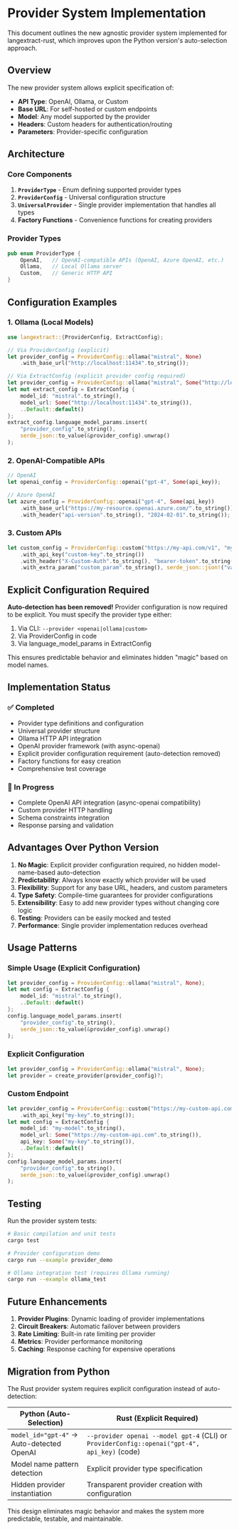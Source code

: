 # Provider System Implementation

This document outlines the new agnostic provider system implemented for langextract-rust, which improves upon the Python version's auto-selection approach.

## Overview

The new provider system allows explicit specification of:
- **API Type**: OpenAI, Ollama, or Custom
- **Base URL**: For self-hosted or custom endpoints  
- **Model**: Any model supported by the provider
- **Headers**: Custom headers for authentication/routing
- **Parameters**: Provider-specific configuration

## Architecture

### Core Components

1. **`ProviderType`** - Enum defining supported provider types
2. **`ProviderConfig`** - Universal configuration structure
3. **`UniversalProvider`** - Single provider implementation that handles all types
4. **Factory Functions** - Convenience functions for creating providers

### Provider Types

```rust
pub enum ProviderType {
    OpenAI,   // OpenAI-compatible APIs (OpenAI, Azure OpenAI, etc.)
    Ollama,   // Local Ollama server
    Custom,   // Generic HTTP API
}
```

## Configuration Examples

### 1. Ollama (Local Models)

```rust
use langextract::{ProviderConfig, ExtractConfig};

// Via ProviderConfig (explicit)
let provider_config = ProviderConfig::ollama("mistral", None)
    .with_base_url("http://localhost:11434".to_string());

// Via ExtractConfig (explicit provider config required)
let provider_config = ProviderConfig::ollama("mistral", Some("http://localhost:11434".to_string()));
let mut extract_config = ExtractConfig {
    model_id: "mistral".to_string(),
    model_url: Some("http://localhost:11434".to_string()),
    ..Default::default()
};
extract_config.language_model_params.insert(
    "provider_config".to_string(),
    serde_json::to_value(&provider_config).unwrap()
);
```

### 2. OpenAI-Compatible APIs

```rust
// OpenAI
let openai_config = ProviderConfig::openai("gpt-4", Some(api_key));

// Azure OpenAI
let azure_config = ProviderConfig::openai("gpt-4", Some(api_key))
    .with_base_url("https://my-resource.openai.azure.com/".to_string())
    .with_header("api-version".to_string(), "2024-02-01".to_string());
```

### 3. Custom APIs

```rust
let custom_config = ProviderConfig::custom("https://my-api.com/v1", "my-model")
    .with_api_key("custom-key".to_string())
    .with_header("X-Custom-Auth".to_string(), "bearer-token".to_string())
    .with_extra_param("custom_param".to_string(), serde_json::json!("value"));
```

## Explicit Configuration Required

**Auto-detection has been removed!** Provider configuration is now required to be explicit. You must specify the provider type either:

1. Via CLI: `--provider <openai|ollama|custom>`
2. Via ProviderConfig in code
3. Via language_model_params in ExtractConfig

This ensures predictable behavior and eliminates hidden "magic" based on model names.

## Implementation Status

### ✅ Completed
- Provider type definitions and configuration
- Universal provider structure
- Ollama HTTP API integration
- OpenAI provider framework (with async-openai)
- Explicit provider configuration requirement (auto-detection removed)
- Factory functions for easy creation
- Comprehensive test coverage

### 🚧 In Progress
- Complete OpenAI API integration (async-openai compatibility)
- Custom provider HTTP handling
- Schema constraints integration
- Response parsing and validation

## Advantages Over Python Version

1. **No Magic**: Explicit provider configuration required, no hidden model-name-based auto-detection
2. **Predictability**: Always know exactly which provider will be used
3. **Flexibility**: Support for any base URL, headers, and custom parameters
4. **Type Safety**: Compile-time guarantees for provider configurations
5. **Extensibility**: Easy to add new provider types without changing core logic
6. **Testing**: Providers can be easily mocked and tested
7. **Performance**: Single provider implementation reduces overhead

## Usage Patterns

### Simple Usage (Explicit Configuration)
```rust
let provider_config = ProviderConfig::ollama("mistral", None);
let mut config = ExtractConfig {
    model_id: "mistral".to_string(),
    ..Default::default()
};
config.language_model_params.insert(
    "provider_config".to_string(),
    serde_json::to_value(&provider_config).unwrap()
);
```

### Explicit Configuration
```rust
let provider_config = ProviderConfig::ollama("mistral", None);
let provider = create_provider(provider_config)?;
```

### Custom Endpoint
```rust
let provider_config = ProviderConfig::custom("https://my-custom-api.com", "my-model")
    .with_api_key("my-key".to_string());
let mut config = ExtractConfig {
    model_id: "my-model".to_string(),
    model_url: Some("https://my-custom-api.com".to_string()),
    api_key: Some("my-key".to_string()),
    ..Default::default()
};
config.language_model_params.insert(
    "provider_config".to_string(),
    serde_json::to_value(&provider_config).unwrap()
);
```

## Testing

Run the provider system tests:

```bash
# Basic compilation and unit tests
cargo test

# Provider configuration demo
cargo run --example provider_demo

# Ollama integration test (requires Ollama running)
cargo run --example ollama_test
```

## Future Enhancements

1. **Provider Plugins**: Dynamic loading of provider implementations
2. **Circuit Breakers**: Automatic failover between providers
3. **Rate Limiting**: Built-in rate limiting per provider
4. **Metrics**: Provider performance monitoring
5. **Caching**: Response caching for expensive operations

## Migration from Python

The Rust provider system requires explicit configuration instead of auto-detection:

| Python (Auto-Selection) | Rust (Explicit Required) |
|-------------------------|---------------------------|
| `model_id="gpt-4"` → Auto-detected OpenAI | `--provider openai --model gpt-4` (CLI) or `ProviderConfig::openai("gpt-4", api_key)` (code) |
| Model name pattern detection | Explicit provider type specification |
| Hidden provider instantiation | Transparent provider creation with configuration |

This design eliminates magic behavior and makes the system more predictable, testable, and maintainable.
